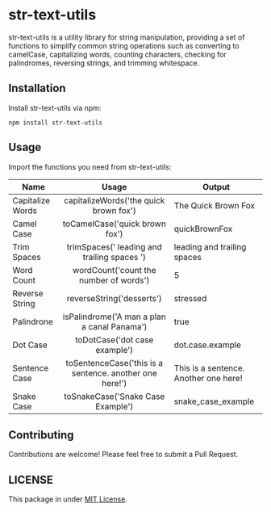 # str-text-utils

str-text-utils is a utility library for string manipulation, providing a set of functions to simplify common string operations such as converting to camelCase, capitalizing words, counting characters, checking for palindromes, reversing strings, and trimming whitespace.

## Installation

Install str-text-utils via npm:

```pre
npm install str-text-utils
```

## Usage

Import the functions you need from str-text-utils:

| Name        | Usage           | Output  |
| ------------- |:-------------:| -----|
| Capitalize Words      | capitalizeWords('the quick brown fox') | The Quick Brown Fox |
| Camel Case      | toCamelCase('quick brown fox')      | quickBrownFox |
| Trim Spaces | trimSpaces('   leading and trailing spaces   ')      |  leading and trailing spaces |
| Word Count | wordCount('count the number of words') | 5 |
| Reverse String | reverseString('desserts') | stressed |
| Palindrone | isPalindrome('A man a plan a canal Panama') | true |
| Dot Case | toDotCase('dot case example') | dot.case.example |
| Sentence Case | toSentenceCase('this is a sentence. another one here!') | This is a sentence. Another one here! |
| Snake Case | toSnakeCase('Snake Case Example') | snake_case_example |


## Contributing

Contributions are welcome! Please feel free to submit a Pull Request.

## LICENSE

This package in under [MIT License](https://github.com/jatiinyadav/string-utils/blob/master/LICENSE).
